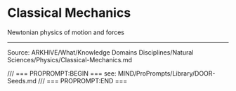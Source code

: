 # Classical Mechanics

Newtonian physics of motion and forces

---
Source: ARKHIVE/What/Knowledge Domains Disciplines/Natural Sciences/Physics/Classical-Mechanics.md

/// === PROPROMPT:BEGIN ===
see: MIND/ProPrompts/Library/DOOR-Seeds.md
/// === PROPROMPT:END ===
